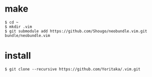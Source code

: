 # make

    $ cd ~
    $ mkdir .vim
    $ git submodule add https://github.com/Shougo/neobundle.vim.git bundle/neobundle.vim

# install

    $ git clone --recursive https://github.com/Yoritaka/.vim.git


